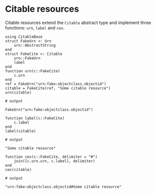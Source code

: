 # Citable resources

Citable resources extend the `Citable` abstract type and  implement three functions: `urn`, `label` and `cex`.   



```jldoctest citable
using CitableBase
struct FakeUrn <: Urn
    urn::AbstractString
end
struct FakeCite <: Citable
    urn::FakeUrn
    label
end
function urn(c::FakeCite)
    c.urn
end
ref = FakeUrn("urn:fake:objectclass.objectid")
citable = FakeCite(ref, "Some citable resource")
urn(citable)

# output

FakeUrn("urn:fake:objectclass.objectid")
```


```jldoctest citable
function label(c::FakeCite)
    c.label
end
label(citable)

# output

"Some citable resource"
```

```jldoctest citable
function cex(c::FakeCite, delimiter = "#")
    join([c.urn.urn, c.label], delimiter)
end
cex(citable)

# output

"urn:fake:objectclass.objectid#Some citable resource"
```